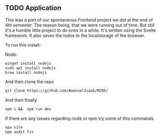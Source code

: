 ## TODO Application

This was a part of our spontaneous Frontend project we did at the end of 4th semester.
The reason being, that we were running out of time. But still it's a humble little project to do ones in a while.
It's written using the Svelte framework. It also saves the todos to the localstorage of the browser.

To run this install:

Node:
````bash
winget install nodejs
sudo apt install nodejs
brew install nodejs
````

And then clone the repo
````bash
git clone https://github.com/AmanuelIsaak/M295/
````

And then finally
````bash
npm i &&  npm run dev
````

If there are any issues regarding node or npm try some of this commands
````bash
npx vite
npm audit fix
`````
